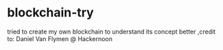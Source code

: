 # blockchain-try
tried to create my own blockchain to understand its concept better 
,credit to: Daniel Van Flymen @ Hackernoon 
